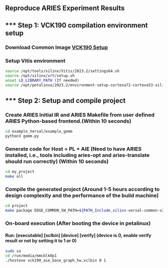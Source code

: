 ##  Reproduce ARIES Experiment Results

## *** Step 1: VCK190 compilation environment setup 

### Download Common Image [VCK190 Setup](../utils/README.md#-vck190-setup)

### Setup Vitis environment
```sh 
source /opt/tools/xilinx/Vitis/2023.2/settings64.sh
source /opt/xilinx/xrt/setup.sh
unset LD_LIBRARY_PATH (If needed)
source /opt/petalinux/2023.2/environment-setup-cortexa72-cortexa53-xilinx-linux
```

## ***  Step 2: Setup and compile project

### Create ARIES Initial IR and ARIES Makefile from user defined ARIES Python-based frontend.(Within 10 seconds)
```sh
cd example_Versal/example_gemm
python3 gemm.py
```

### Generate code for Host + PL + AIE (Need to have ARIES installed, i.e.,  tools including aries-opt and aries-translate should run correctly) (Within 10 seconds)
```sh
cd my_project
make all
```

### Compile the generated project (Around 1-5 hours according to design complexity and the performance of the build machine)
```sh
cd project
make package EDGE_COMMON_SW_PATH=${PATH_Include_xilinx-versal-common-v2023.2}
```

### On-board execution (After booting the device in petalinux)
#### Run: [executable] [xclbin] [device] [verify] (device is 0, enable verify result or not by setting it to 1 or 0)
```sh
sudo su
cd /run/media/mmcblk0p1
./hostexe vck190_aie_base_graph_hw.xclbin 0 1
```